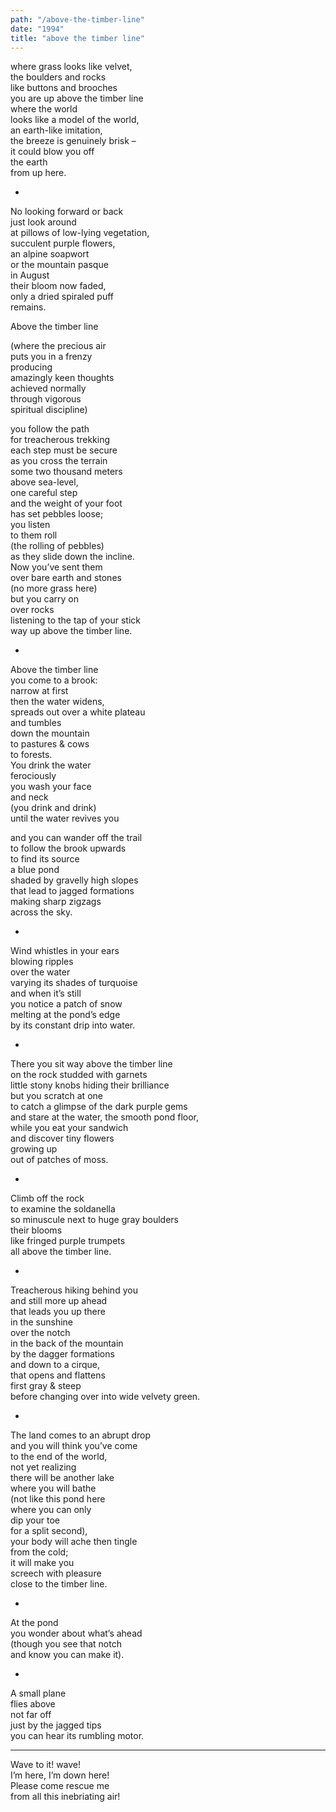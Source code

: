 ```yaml
---
path: "/above-the-timber-line"
date: "1994"
title: "above the timber line"
---
```

  
where grass looks like velvet,<!-- end -->  
the boulders and rocks  
like buttons and brooches   
you are up above the timber line  
where the world   
looks like a model of the world,  
an earth-like imitation,  
the breeze is genuinely brisk –  
it could blow you off   
the earth   
from up here.

*

No looking forward or back  
just look around   
at pillows of low-lying vegetation,  
succulent purple flowers,  
an alpine soapwort  
or the mountain pasque  
in August  
their bloom now faded,  
only a dried spiraled puff  
remains.

Above the timber line 

(where the precious air  
puts you in a frenzy  
producing   
amazingly keen thoughts  
achieved normally  
through vigorous  
spiritual discipline)

you follow the path  
for treacherous trekking   
each step must be secure  
as you cross the terrain  
some two thousand meters  
above sea-level,  
one careful step  
and the weight of your foot  
has set pebbles loose;  
you listen   
to them roll  
(the rolling of pebbles)  
as they slide down the incline.   
Now you’ve sent them  
over bare earth and stones  
(no more grass here)   
but you carry on   
over rocks  
listening to the tap of your stick  
way up above the timber line.

*

Above the timber line  
you come to a brook:   
narrow at first  
then the water widens,  
spreads out over a white plateau  
and tumbles  
down the mountain  
to pastures & cows  
to forests.  
You drink the water   
ferociously  
you wash your face  
and neck  
(you drink and drink)  
until the water revives you

and you can wander off the trail  
to follow the brook upwards  
to find its source  
a blue pond   
shaded by gravelly high slopes   
that lead to jagged formations  
making sharp zigzags  
across the sky.

*

Wind whistles in your ears  
blowing ripples  
over the water  
varying its shades of turquoise  
and when it’s still  
you notice a patch of snow  
melting at the pond’s edge  
by its constant drip into water.

*

There you sit way above the timber line  
on the rock studded with garnets   
little stony knobs hiding their brilliance  
but you scratch at one  
to catch a glimpse of the dark purple gems  
and stare at the water, the smooth pond floor,   
while you eat your sandwich  
and discover tiny flowers  
growing up   
out of patches of moss.

*

Climb off the rock  
to examine the soldanella  
so minuscule next to huge gray boulders   
their blooms   
like fringed purple trumpets  
all above the timber line.

*

Treacherous hiking behind you  
and still more up ahead  
that leads you up there  
in the sunshine  
over the notch   
in the back of the mountain  
by the dagger formations  
and down to a cirque,   
that opens and flattens   
first gray & steep   
before changing over into wide velvety green.

*

The land comes to an abrupt drop  
and you will think you’ve come   
to the end of the world,  
not yet realizing  
there will be another lake   
where you will bathe  
(not like this pond here  
where you can only  
dip your toe  
for a split second),  
your body will ache then tingle    
from the cold;  
it will make you   
screech with pleasure  
close to the timber line.

*

At the pond  
you wonder about what’s ahead  
(though you see that notch  
and know you can make it).

*

A small plane  
flies above  
not far off  
just by the jagged tips  
you can hear its rumbling motor.  
______________  
Wave to it! wave!  
I’m here, I’m down here!  
Please come rescue me  
from all this inebriating air!
 
